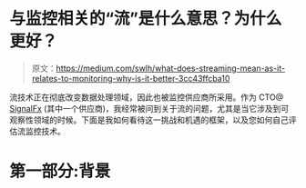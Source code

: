 # 与监控相关的“流”是什么意思？为什么更好？

> 原文：<https://medium.com/swlh/what-does-streaming-mean-as-it-relates-to-monitoring-why-is-it-better-3cc43ffcba10>

流技术正在彻底改变数据处理领域，因此也被监控供应商所采用。作为 CTO@ [SignalFx](https://www.signalfx.com) (其中一个供应商)，我经常被问到关于流的问题，尤其是当它涉及到可观察性领域的时候。下面是我如何看待这一挑战和机遇的框架，以及您如何自己评估流监控技术。

# 第一部分:背景